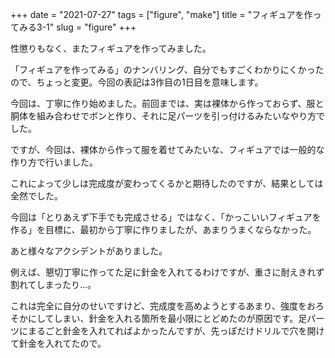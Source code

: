 +++
date = "2021-07-27"
tags = ["figure", "make"]
title = "フィギュアを作ってみる3-1"
slug = "figure"
+++


性懲りもなく、またフィギュアを作ってみました。

「フィギュアを作ってみる」のナンバリング、自分でもすごくわかりにくかったので、ちょっと変更。今回の表記は3作目の1日目を意味します。

今回は、丁寧に作り始めました。前回までは、実は裸体から作っておらず、服と胴体を組み合わせでボンと作り、それに足パーツを引っ付けるみたいなやり方でした。

ですが、今回は、裸体から作って服を着せてみたいな、フィギュアでは一般的な作り方で行いました。

これによって少しは完成度が変わってくるかと期待したのですが、結果としては全然でした。

今回は「とりあえず下手でも完成させる」ではなく、「かっこいいフィギュアを作る」を目標に、最初から丁寧に作りましたが、あまりうまくならなかった。

あと様々なアクシデントがありました。

例えば、懇切丁寧に作ってた足に針金を入れてるわけですが、重さに耐えきれず割れてしまったり...。

これは完全に自分のせいですけど、完成度を高めようとするあまり、強度をおろそかにしてしまい、針金を入れる箇所を最小限にとどめたのが原因です。足パーツにまるごと針金を入れてればよかったんですが、先っぽだけドリルで穴を開けて針金を入れてたので。

